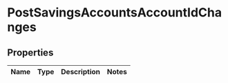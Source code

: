 
# PostSavingsAccountsAccountIdChanges

## Properties
Name | Type | Description | Notes
------------ | ------------- | ------------- | -------------



